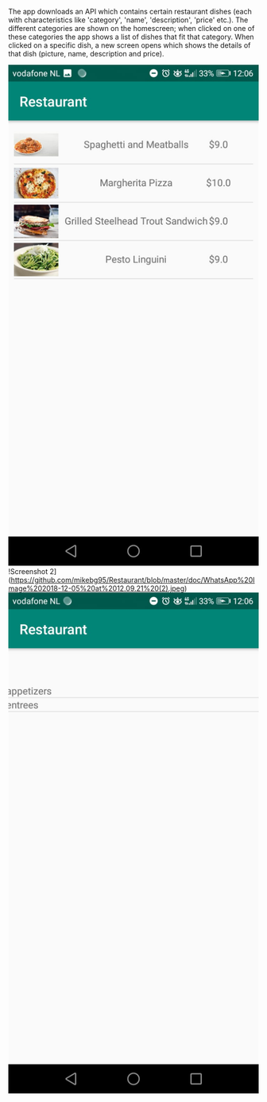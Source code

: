 The app downloads an API which contains certain restaurant dishes (each with characteristics like 'category', 'name', 'description', 'price' etc.).
The different categories are shown on the homescreen; when clicked on one of these categories the app shows a list of dishes that fit that category.
When clicked on a specific dish, a new screen opens which shows the details of that dish (picture, name, description and price).

![Screenshot 1](https://github.com/mikebg95/Restaurant/blob/master/doc/WhatsApp%20Image%202018-12-05%20at%2012.09.21%20(1).jpeg)
!Screenshot 2](https://github.com/mikebg95/Restaurant/blob/master/doc/WhatsApp%20Image%202018-12-05%20at%2012.09.21%20(2).jpeg)
![Screenshot 3](https://github.com/mikebg95/Restaurant/blob/master/doc/WhatsApp%20Image%202018-12-05%20at%2012.09.21.jpeg)
